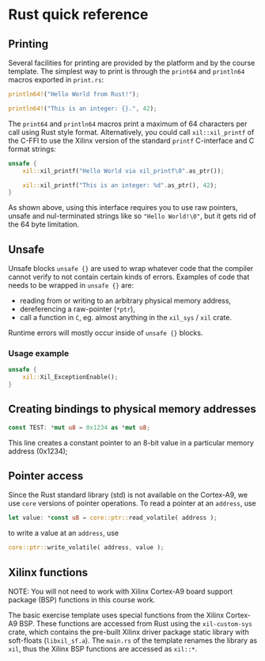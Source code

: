 # Rust quick reference

## Printing
Several facilities for printing are provided by the platform and by the course template. The simplest way to print is through the `print64` and `println64` macros exported in `print.rs`:

```rs
println64!("Hello World from Rust!");

println64!("This is an integer: {}.", 42);
```

The `print64` and `println64` macros print a maximum of 64 characters per call using Rust style format. Alternatively, you could call `xil::xil_printf` of the C-FFI to use the Xilinx version of the standard `printf` C-interface and C format strings:

```rs
unsafe {
    xil::xil_printf("Hello World via xil_printf\0".as_ptr());

    xil::xil_printf("This is an integer: %d".as_ptr(), 42);
}
```

As shown above, using this interface requires you to use raw pointers, unsafe and nul-terminated strings like so `"Hello World!\0"`, but it gets rid of the 64 byte limitation.


## Unsafe
Unsafe blocks `unsafe {}` are used to wrap whatever code that the compiler cannot verify to not contain certain kinds of errors. Examples of code that needs to be wrapped in `unsafe {}` are:
- reading from or writing to an arbitrary physical memory address,
- dereferencing a raw-pointer (`*ptr`),
- call a function in `C`, eg. almost anything in the `xil_sys` / `xil` crate.

Runtime errors will mostly occur inside of `unsafe {}` blocks.

### Usage example
```rs
unsafe {
    xil::Xil_ExceptionEnable();
}
```


## Creating bindings to physical memory addresses

```rs
const TEST: *mut u8 = 0x1234 as *mut u8;
```

This line creates a constant pointer to an 8-bit value in a particular memory address (0x1234);


## Pointer access
Since the Rust standard library (std) is not available on the Cortex-A9, we use `core` versions of pointer operations. To read a pointer at an `address`, use

```rs
let value: *const u8 = core::ptr::read_volatile( address );
```

to write a value at an `address`, use

```rs
core::ptr::write_volatile( address, value );
```


## Xilinx functions
NOTE: You will not need to work with Xilinx Cortex-A9 board support package (BSP) functions in this course work.

The basic exercise template uses special functions from the Xilinx Cortex-A9 BSP. These functions are accessed from Rust using the `xil-custom-sys` crate, which contains the pre-built Xilinx driver package static library with soft-floats (`libxil_sf.a`). The `main.rs` of the template renames the library as `xil`, thus the Xilinx BSP functions are accessed as `xil::*`.
